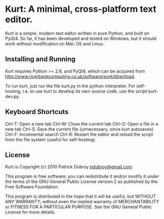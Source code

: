 # Kurt: A minimal, cross-platform text editor.

Kurt is a simple, modern text editor written in pure Python, and built on PyQt4. So far, it has been developed and tested on Windows, but it should work without modification on Mac OS and Linux.

## Installing and Running

Kurt requires Python >= 2.6, and PyQt4, which can be acquired from <http://www.riverbankcomputing.co.uk/software/pyqt/download>.

To run kurt, just run the file kurt.py in the python interpreter. For self-hosting, i.e. to use kurt to develop its own source code, use the script kurt-dev.py.

## Keyboard Shortcuts

Ctrl-T: Open a new tab
Ctrl-W: Close the current tab
Ctrl-O: Open a file in a new tab
Ctrl-S: Save the current file (unnecessary, since kurt autosaves)
Ctrl-F: Incremental search
Ctrl-R: Restart the editor and reload the script from the file system (useful for self-hosting)

## License

Kurt is Copyright (c) 2010 Patrick Dubroy <pdubroy@gmail.com>

This program is free software; you can redistribute it and/or modify it under the terms of the GNU General Public License version 2 as published by the Free Software Foundation.

This program is distributed in the hope that it will be useful, but WITHOUT ANY WARRANTY; without even the implied warranty of MERCHANTABILITY or FITNESS FOR A PARTICULAR PURPOSE.  See the GNU General Public License for more details.
